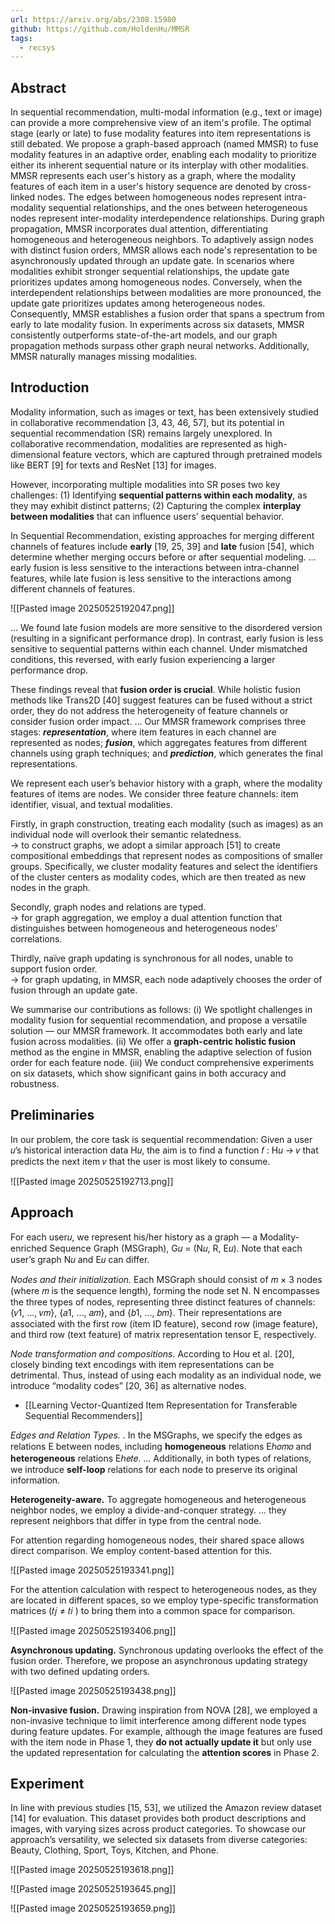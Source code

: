 ```yaml
---
url: https://arxiv.org/abs/2308.15980
github: https://github.com/HoldenHu/MMSR
tags:
  - recsys
---
```

## Abstract

In sequential recommendation, multi-modal information (e.g., text or image) can provide a more comprehensive view of an item's profile. The optimal stage (early or late) to fuse modality features into item representations is still debated. We propose a graph-based approach (named MMSR) to fuse modality features in an adaptive order, enabling each modality to prioritize either its inherent sequential nature or its interplay with other modalities. MMSR represents each user's history as a graph, where the modality features of each item in a user's history sequence are denoted by cross-linked nodes. The edges between homogeneous nodes represent intra-modality sequential relationships, and the ones between heterogeneous nodes represent inter-modality interdependence relationships. During graph propagation, MMSR incorporates dual attention, differentiating homogeneous and heterogeneous neighbors. To adaptively assign nodes with distinct fusion orders, MMSR allows each node's representation to be asynchronously updated through an update gate. In scenarios where modalities exhibit stronger sequential relationships, the update gate prioritizes updates among homogeneous nodes. Conversely, when the interdependent relationships between modalities are more pronounced, the update gate prioritizes updates among heterogeneous nodes. Consequently, MMSR establishes a fusion order that spans a spectrum from early to late modality fusion. In experiments across six datasets, MMSR consistently outperforms state-of-the-art models, and our graph propagation methods surpass other graph neural networks. Additionally, MMSR naturally manages missing modalities.

## Introduction

Modality information, such as images or text, has been extensively studied in collaborative recommendation [3, 43, 46, 57], but its potential in sequential recommendation (SR) remains largely unexplored. In collaborative recommendation, modalities are represented as high-dimensional feature vectors, which are captured through pretrained models like BERT [9] for texts and ResNet [13] for images.

However, incorporating multiple modalities into SR poses two key challenges: (1) Identifying **sequential patterns within each modality**, as they may exhibit distinct patterns; (2) Capturing the complex **interplay between modalities** that can influence users’ sequential behavior.

In Sequential Recommendation, existing approaches for merging different channels of features include **early** [19, 25, 39] and **late** fusion [54], which determine whether merging occurs before or after sequential modeling. ... early fusion is less sensitive to the interactions between intra-channel features, while late fusion is less sensitive to the interactions among different channels of features.

![[Pasted image 20250525192047.png]]

... We found late fusion models are more sensitive to the disordered version (resulting in a significant performance drop). In contrast, early fusion is less sensitive to sequential patterns within each channel. Under mismatched conditions, this reversed, with early fusion experiencing a larger performance drop.

These findings reveal that **fusion order is crucial**. While holistic fusion methods like Trans2D [40] suggest features can be fused without a strict order, they do not address the heterogeneity of feature channels or consider fusion order impact. ... Our MMSR framework comprises three stages: ***representation***, where item features in each channel are represented as nodes; ***fusion***, which aggregates features from different channels using graph techniques; and ***prediction***, which generates the final representations.

We represent each user’s behavior history with a graph, where the modality features of items are nodes. We consider three feature channels: item identifier, visual, and textual modalities.

Firstly, in graph construction, treating each modality (such as images) as an individual node will overlook their semantic relatedness.  
-> to construct graphs, we adopt a similar approach [51] to create compositional embeddings that represent nodes as compositions of smaller groups. Specifically, we cluster modality features and select the identifiers of the cluster centers as modality codes, which are then treated as new nodes in the graph.

Secondly, graph nodes and relations are typed.  
-> for graph aggregation, we employ a dual attention function that distinguishes between homogeneous and heterogeneous nodes’ correlations.

Thirdly, naïve graph updating is synchronous for all nodes, unable to support fusion order.  
-> for graph updating, in MMSR, each node adaptively chooses the order of fusion through an update gate.

We summarise our contributions as follows: (i) We spotlight challenges in modality fusion for sequential recommendation, and propose a versatile solution — our MMSR framework. It accommodates both early and late fusion across modalities. (ii) We offer a **graph-centric holistic fusion** method as the engine in MMSR, enabling the adaptive selection of fusion order for each feature node. (iii) We conduct comprehensive experiments on six datasets, which show significant gains in both accuracy and robustness.

## Preliminaries

In our problem, the core task is sequential recommendation: Given a user 𝑢’s historical interaction data H𝑢, the aim is to find a function 𝑓 : H𝑢 → 𝑣 that predicts the next item 𝑣 that the user is most likely to consume.

![[Pasted image 20250525192713.png]]

## Approach

For each user𝑢, we represent his/her history as a graph — a Modality-enriched Sequence Graph (MSGraph), G𝑢 = (N𝑢, R, E𝑢). Note that each user’s graph N𝑢 and E𝑢 can differ.

*Nodes and their initialization.* Each MSGraph should consist of 𝑚 × 3 nodes (where 𝑚 is the sequence length), forming the node set N. N encompasses the three types of nodes, representing three distinct features of channels: {𝑣1, ..., 𝑣𝑚}, {𝑎1, ..., 𝑎𝑚}, and {𝑏1, ..., 𝑏𝑚}. Their representations are associated with the first row (item ID feature), second row (image feature), and third row (text feature) of matrix representation tensor E, respectively.

*Node transformation and compositions.* According to Hou et al. [20], closely binding text encodings with item representations can be detrimental. Thus, instead of using each modality as an individual node, we introduce “modality codes” [20, 36] as alternative nodes.

* [[Learning Vector-Quantized Item Representation for Transferable Sequential Recommenders]]

*Edges and Relation Types.* . In the MSGraphs, we specify the edges as relations E between nodes, including **homogeneous** relations Eℎ𝑜𝑚𝑜 and **heterogeneous** relations Eℎ𝑒𝑡𝑒. ... Additionally, in both types of relations, we introduce **self-loop** relations for each node to preserve its original information.

**Heterogeneity-aware.** To aggregate homogeneous and heterogeneous neighbor nodes, we employ a divide-and-conquer strategy. ... they represent neighbors that differ in type from the central node.

For attention regarding homogeneous nodes, their shared space allows direct comparison. We employ content-based attention for this.

![[Pasted image 20250525193341.png]]

For the attention calculation with respect to heterogeneous nodes, as they are located in different spaces, so we employ type-specific transformation matrices (𝑡𝑗 ≠ 𝑡𝑖 ) to bring them into a common space for comparison.

![[Pasted image 20250525193406.png]]

**Asynchronous updating.** Synchronous updating overlooks the effect of the fusion order. Therefore, we propose an asynchronous updating strategy with two defined updating orders.

![[Pasted image 20250525193438.png]]

**Non-invasive fusion.** Drawing inspiration from NOVA [28], we employed a non-invasive technique to limit interference among different node types during feature updates. For example, although the image features are fused with the item node in Phase 1, they **do not actually update it** but only use the updated representation for calculating the **attention scores** in Phase 2.

## Experiment

In line with previous studies [15, 53], we utilized the Amazon review dataset [14] for evaluation. This dataset provides both product descriptions and images, with varying sizes across product categories. To showcase our approach’s versatility, we selected six datasets from diverse categories: Beauty, Clothing, Sport, Toys, Kitchen, and Phone.

![[Pasted image 20250525193618.png]]

![[Pasted image 20250525193645.png]]

![[Pasted image 20250525193659.png]]





